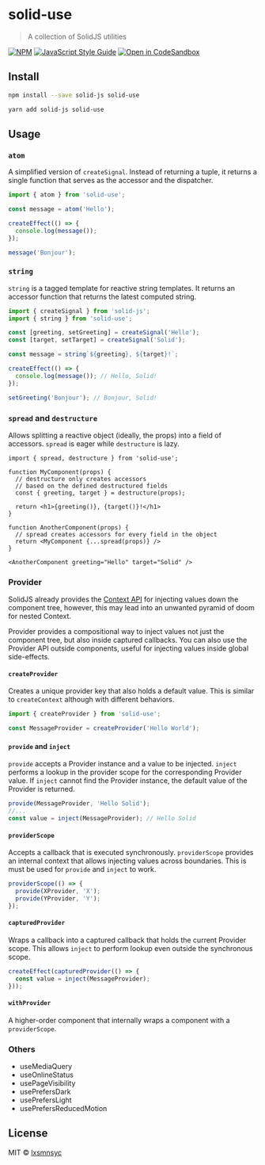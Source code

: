 # solid-use

> A collection of SolidJS utilities

[![NPM](https://img.shields.io/npm/v/solid-use.svg)](https://www.npmjs.com/package/solid-use) [![JavaScript Style Guide](https://badgen.net/badge/code%20style/airbnb/ff5a5f?icon=airbnb)](https://github.com/airbnb/javascript) [![Open in CodeSandbox](https://img.shields.io/badge/Open%20in-CodeSandbox-blue?style=flat-square&logo=codesandbox)](https://codesandbox.io/s/github/lxsmnsyc/solid-use/tree/main/examples/solid-use)

## Install

```bash
npm install --save solid-js solid-use
```

```bash
yarn add solid-js solid-use
```

## Usage

### `atom`

A simplified version of `createSignal`. Instead of returning a tuple, it returns a single function that serves as the accessor and the dispatcher.

```ts
import { atom } from 'solid-use';

const message = atom('Hello');

createEffect(() => {
  console.log(message());
});

message('Bonjour');
```

### `string`

`string` is a tagged template for reactive string templates. It returns an accessor function that returns the latest computed string.

```ts
import { createSignal } from 'solid-js';
import { string } from 'solid-use';

const [greeting, setGreeting] = createSignal('Hello');
const [target, setTarget] = createSignal('Solid');

const message = string`${greeting}, ${target}!`;

createEffect(() => {
  console.log(message()); // Hello, Solid!
});

setGreeting('Bonjour'); // Bonjour, Solid!
```

### `spread` and `destructure`

Allows splitting a reactive object (ideally, the props) into a field of accessors. `spread` is eager while `destructure` is lazy.

```tsx
import { spread, destructure } from 'solid-use';

function MyComponent(props) {
  // destructure only creates accessors
  // based on the defined destructured fields
  const { greeting, target } = destructure(props);

  return <h1>{greeting()}, {target()}!</h1>
}

function AnotherComponent(props) {
  // spread creates accessors for every field in the object
  return <MyComponent {...spread(props)} />
}

<AnotherComponent greeting="Hello" target="Solid" />
```

### Provider

SolidJS already provides the [Context API](https://www.solidjs.com/docs/latest/api#createcontext) for injecting values down the component tree, however, this may lead into an unwanted pyramid of doom for nested Context.

Provider provides a compositional way to inject values not just the component tree, but also inside captured callbacks. You can also use the Provider API outside components, useful for injecting values inside global side-effects.

#### `createProvider`

Creates a unique provider key that also holds a default value. This is similar to `createContext` although with different behaviors.

```ts
import { createProvider } from 'solid-use';

const MessageProvider = createProvider('Hello World');
```

#### `provide` and `inject`

`provide` accepts a Provider instance and a value to be injected. `inject` performs a lookup in the provider scope for the corresponding Provider value. If `inject` cannot find the Provider instance, the default value of the Provider is returned.

```ts
provide(MessageProvider, 'Hello Solid');
//...
const value = inject(MessageProvider); // Hello Solid
```

#### `providerScope`

Accepts a callback that is executed synchronously. `providerScope` provides an internal context that allows injecting values across boundaries. This is must be used for `provide` and `inject` to work.

```ts
providerScope(() => {
  provide(XProvider, 'X');
  provide(YProvider, 'Y');
});
```

#### `capturedProvider`

Wraps a callback into a captured callback that holds the current Provider scope. This allows `inject` to perform lookup even outside the synchronous scope.

```ts
createEffect(capturedProvider(() => {
  const value = inject(MessageProvider);
}));
```

#### `withProvider`

A higher-order component that internally wraps a component with a `providerScope`.

### Others

- useMediaQuery
- useOnlineStatus
- usePageVisibility
- usePrefersDark
- usePrefersLight
- usePrefersReducedMotion

## License

MIT © [lxsmnsyc](https://github.com/lxsmnsyc)
